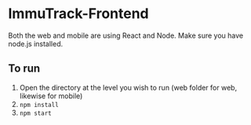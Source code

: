 # ImmuTrack-Frontend
Both the web and mobile are using React and Node. Make sure you have node.js installed.

## To run
1. Open the directory at the level you wish to run (web folder for web, likewise for mobile)
2. ```npm install```
3. ```npm start```

